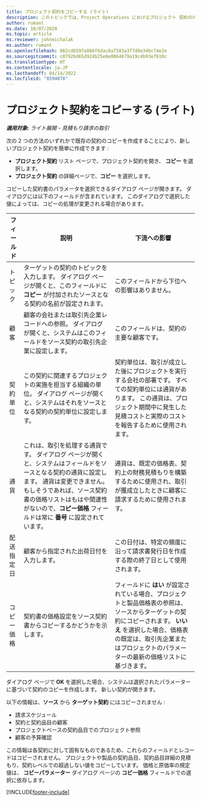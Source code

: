 ```yaml
---
title: プロジェクト契約をコピーする (ライト)
description: このトピックでは、Project Operations におけるプロジェクト 契約ののコピーについて説明します。
author: rumant
ms.date: 10/07/2020
ms.topic: article
ms.reviewer: johnmichalak
ms.author: rumant
ms.openlocfilehash: 082cd6597a066f6dac8a7583a377d8e34bc74e2e
ms.sourcegitcommit: c0792bd65d92db25e0e8864879a19c4b93efb10c
ms.translationtype: HT
ms.contentlocale: ja-JP
ms.lasthandoff: 04/14/2022
ms.locfileid: "8594078"
---
```

# <a name="copy-project-contracts---lite"></a>プロジェクト契約をコピーする (ライト)

_**適用対象:** ライト展開 - 見積もり請求の取引_

次の 2 つの方法のいずれかで既存の契約のコピーを作成することにより、新しいプロジェクト契約を簡単に作成できます : 

  - **プロジェクト契約** リスト ページで、プロジェクト契約を開き、 **コピー** を選択します。
  - **プロジェクト契約** の詳細ページで、**コピー** を選択します。

コピーした契約書のパラメータを選択できるダイアログ ページが開きます。 ダイアログには以下のフィールドが含まれています。 このダイアログで選択した値によっては、コピーの処理が変更される場合があります。

| **フィールド** | **説明** | **下流への影響** |
| --- | --- | --- |
| トピック | ターゲットの契約のトピックを入力します。 ダイアログ ページが開くと、このフィールドに **コピー** が付加されたソースとなる契約の名前が設定されます。 | このフィールドから下位への影響はありません。 |
| 顧客 | 顧客の会社または取引先企業レコードへの参照。 ダイアログが開くと、システムはこのフィールドをソース契約の取引先企業に設定します。 | このフィールドは、契約の主要な顧客です。 |
| 契約単位 | この契約に関連するプロジェクトの実施を担当する組織の単位。 ダイアログ ページが開くと、システムはそれをソースとなる契約の契約単位に設定します。 | 契約単位は、取引が成立した後にプロジェクトを実行する会社の部署です。 すべての契約単位には通貨があります。 この通貨は、プロジェクト期間中に発生した見積コストと実際のコストを報告するために使用されます。 |
| 通貨 | これは、取引を処理する通貨です。 ダイアログ ページが開くと、システムはフィールドをソースとなる契約の通貨に設定します。 通貨は変更できません。 もしそうであれば、ソース契約書の価格リストはもはや関連性がないので、**コピー価格** フィールドは常に **番号** に設定されています。 | 通貨は、既定の価格表、契約上の財務見積もりを構築するために使用され、取引が獲成立したときに顧客に請求するために使用されます。 |
| 配送指定日 | 顧客から指定された出荷日付を入力します。 | この日付は、特定の頻度に沿って請求書発行日を作成する際の終了日として使用されます。 |
| コピー価格 | 契約書の価格設定をソース契約書からコピーするかどうかを示します。 | フィールドに **はい** が設定されている場合、プロジェクトと製品価格表の参照は、ソースからターゲットの契約にコピーされます。 **いいえ** を選択した場合、価格表の既定は、取引先企業またはプロジェクトのパラメーターの最新の価格リストに基づきます。 |

ダイアログ ページで **OK** を選択した場合、システムは選択されたパラメーターに基づいて契約のコピーを作成します。 新しい契約が開きます。

以下の情報は、**ソース** から **ターゲット契約** にはコピーされません :

  - 請求スケジュール
  - 契約と契約品目の顧客
  - プロジェクトベースの契約品目でのプロジェクト参照
  - 顧客の予算確認

この情報は各契約に対して固有なものであるため、これらのフィールドとレコードはコピーされません。 プロジェクトや製品の契約品目、契約品目詳細の見積もり、契約レベルでの超過しない値をコピーしています。 価格と原価率の規定値は、 **コピーパラメーター** ダイアログ ページの **コピー価格** フィールドでの選択に依存します。


[!INCLUDE[footer-include](../../includes/footer-banner.md)]